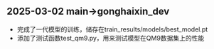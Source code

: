 

## 2025-03-02 main->gonghaixin_dev

- 完成了一代模型的训练，储存在train_results/models/best_model.pt
- 添加了测试函数test_qm9.py，用来测试模型在QM9数据集上的性能

